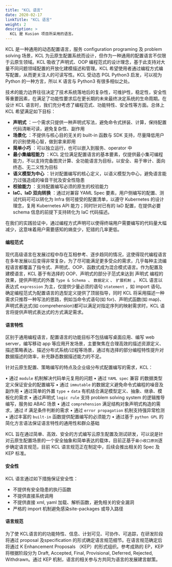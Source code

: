 ```yaml
---
title: "KCL 语言"
date: 2020-02-17
linkTitle: "KCL 语言"
weight: 2
description: >
  KCL 是 Kusion 项目所采用的语言。
---
```


KCL 是一种通用的动态配置语言，服务 configuration programing 及 problem solving 场景，KCL 为云原生配置系统而设计，但作为一种通用的配置语言不仅限于云原生领域。KCL 吸收了声明式、OOP 编程范式的设计理念，基于此支持对大量不同问题领域配置的开放化建模描述和管理。KCL 希望使用者通过编程方式编写配置，从而更关注人的可读写性。KCL 受动态 PGL Python3 启发，可以视为 Python 的一种方言，所以 K 语言与 Python3 有很多相似之处。

技术的能力边界往往决定了技术系统落地后的复杂性，可维护性，稳定性，安全性等重要因素，在满足了功能性要求后在更长期的未来最终决定系统的生命周期。在设计 KCL 语言时，我们充分考虑了编程范式、功能特性、安全性等方面。总体上 KCL 希望满足如下目标：

* **声明式** ：一个需求只提供一种声明式写法，避免命令式拼装、计算，保持配置代码清晰可读，避免复杂性、副作用
* **场景化** ：不提供与核心目的无关的 built-in 函数与 SDK 支持，尽量降低用户的识别使用心智，做到拿来即用
* **简单小巧** ：可以独立运行，也可以嵌入到服务、operator 中
* **最小集编程能力** ：KCL 定位满足配置语言的基本要素，仅提供最小集可编程能力，不以支持完备图灵计算、全功能语言为目标，以安全、易于审计、面向终态、无二义性为目标
* **语义模型为中心** ：针对配置编写的核心定义，以语义模型为中心，避免语言能力过强造成的噪音干扰及安全性隐患
* **校验能力** ：支持配置编写必须的原生的校验能力
* **IaC、IaD 双向转换** ：通过对兼容 YAML Spec 要素，用户侧编写的配置、测试代码可可以转化为 Infra 侧可接受的配置清单，以遵守 Kubernetes 的设计理念，复用 Kubernetes API 能力；同时针对已有的 IaD 配置，在提供必要 schema 信息的前提下支持转化为 IaC 代码描述。

在我们的实践验证中，通过编程方式声明可以使得终端用户需要编写的代码量大幅减少，这意味着用户需要感知的熵变少，犯错的几率更低。

#### 编程范式
现代高级语言在发展过程中存在互相参考、逐步趋同的情况，这使得现代编程语言在多年发展以后变得非常复杂，为了尽可能满足更多受众的需求，几乎每种主流编程语言都覆盖了指令式、声明式、OOP、函数式成为混合模式语言。作为配置及建模语言，KCL 基于有选择的 OOP、声明式的部分子范式来达到 声明式 编程的效果，提供声明式的外置 `Type & Schema `、 `数据定义` 、 `扩展机制 `。 KCL 语言以表达式 `expression` 为主，仅提供少量必须的语句 `statement` ，如 import 语句。确定编程范式为配置语言的选型定义提供了顶层指导，同时 KCL 将采用描述一种需求只推荐一种写法的思路，例如当命令式语句(如 for)、声明式函数(如 map)、声明式表达式(如  comprehension)都可以满足对指定序列的映射需求时，KCL 语言将提供声明式表达式的方式满足需求。

#### 语言特性
区别于通用编程语言，配置语言的功能目标不包括编写桌面应用、编写 web server，编写移动 app 等应用开发场景，主要聚焦在合理高效的描述资源定义、描述策略表达、描述分布式系统/过程等场景，通过有选择的部分编程特性提升对数据描述的效率，补充静态数据描述能力的不足。

针对云原生配置、策略编写的特点及企业级分布式配置编写的需求，KCL：

• 通过 `module` 机制解决代码单元复用的问题
• 通过 `YAML spec` 兼容 的数据类型定义保证安全的配置编写
• 通过 `immutable` 的数据定义避免命令式编程的噪音及副作用
• 通过简单的外置 `type` + `data` 有机结合满足模型定义、抽象、继承、模板化的需求
• 通过声明式 `logic rule` 支持 problem solving system 的逻辑推导编写，服务如 ABAC 场景
• 通过 `comprehension` 满足结构对象声明式构造的需求，通过 if 满足条件判断的需求
• 通过 `error propagation`  机制支持强异常检测
• 通过丰富的 `built-in`   函数提供配置编写的必须能力
• 通过基于 `python GPL`  的简化方言语法保证语言特性的通用性和群众基础

KCL 旨在通过简单、高效、安全的方式编写云原生配置及测试研发，可以说是针对云原生配置场景的一个安全抽象和简单表达的载体，目前正基于`最小收口原则`逐步确定语言规范，目前 KCL 语言规范正在制定中，后续会推出相关的 Spec 及 KEP 标准。

#### 安全性

KCL 语言通过如下措施保证安全性：
* 不提供有安全隐患的执行函数
* 不提供直接系统调用
* 不提供直接 xml, yaml 加载、解析函数，避免相关的安全漏洞
* 严格的 import 机制避免感染site-packages 或导入路径

#### 语言规范

为了使 KCL语言的的功能特性、信息、计划可见、可协作、可追踪，在研发阶段将通过 proposal 及specification 的形式确定语言规范细节。在语言规范确定后将通过 K Enhancement Proposals （KEP）的形式组织。参考成熟的 EP，KEP 将根据阶段分为 Draft, Accepted, Final, Provisional, Deferred, Rejected, Withdrawn。通过 KEP 机制，语言的相关参与方共同为语言的发展建言献策。
